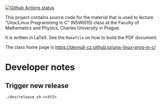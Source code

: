 [![Github Actions status](https://github.com/devnull-cz/c-prog-lang/workflows/Compile%20sanity%20check/badge.svg)](https://github.com/devnull-cz/c-prog-lang/actions?query=workflow%3A%22Compile+sanity+check%22)

This project contains source code for the material that is used to lecture
"Unix/Linux Programming in C" (NSWI015) class at the Faculty of Mathematics and
Physics, Charles University in Prague.

It is written in LaTeX.  See the `Makefile` on how to build the PDF document.

The class home page is https://devnull-cz.github.io/unix-linux-prog-in-c/

# Developer notes

## Trigger new release

```
./dev/release.sh v<XYZ>
```
